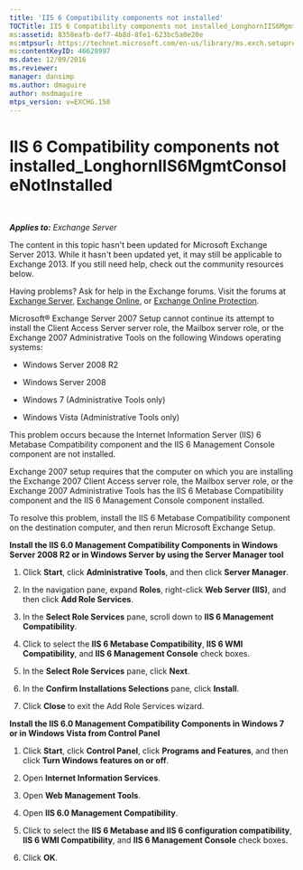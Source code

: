 ```yaml
---
title: 'IIS 6 Compatibility components not installed'
TOCTitle: IIS 6 Compatibility components not installed_LonghornIIS6MgmtConsoleNotInstalled
ms:assetid: 8358eafb-def7-4b8d-8fe1-623bc5a0e20e
ms:mtpsurl: https://technet.microsoft.com/en-us/library/ms.exch.setupreadiness.longhorniis6mgmtconsolenotinstalled(v=EXCHG.150)
ms:contentKeyID: 46628997
ms.date: 12/09/2016
ms.reviewer: 
manager: dansimp
ms.author: dmaguire
author: msdmaguire
mtps_version: v=EXCHG.150
---
```


# IIS 6 Compatibility components not installed\_LonghornIIS6MgmtConsoleNotInstalled

 

_**Applies to:** Exchange Server_


The content in this topic hasn't been updated for Microsoft Exchange Server 2013. While it hasn't been updated yet, it may still be applicable to Exchange 2013. If you still need help, check out the community resources below.

Having problems? Ask for help in the Exchange forums. Visit the forums at [Exchange Server](https://go.microsoft.com/fwlink/p/?linkid=60612), [Exchange Online](https://go.microsoft.com/fwlink/p/?linkid=267542), or [Exchange Online Protection](https://go.microsoft.com/fwlink/p/?linkid=285351).

Microsoft® Exchange Server 2007 Setup cannot continue its attempt to install the Client Access Server server role, the Mailbox server role, or the Exchange 2007 Administrative Tools on the following Windows operating systems:

  - Windows Server 2008 R2

  - Windows Server 2008

  - Windows 7 (Administrative Tools only)

  - Windows Vista (Administrative Tools only)

This problem occurs because the Internet Information Server (IIS) 6 Metabase Compatibility component and the IIS 6 Management Console component are not installed.

Exchange 2007 setup requires that the computer on which you are installing the Exchange 2007 Client Access server role, the Mailbox server role, or the Exchange 2007 Administrative Tools has the IIS 6 Metabase Compatibility component and the IIS 6 Management Console component installed.

To resolve this problem, install the IIS 6 Metabase Compatibility component on the destination computer, and then rerun Microsoft Exchange Setup.

**Install the IIS 6.0 Management Compatibility Components in Windows Server 2008 R2 or in Windows Server by using the Server Manager tool**

1.  Click **Start**, click **Administrative Tools**, and then click **Server Manager**.

2.  In the navigation pane, expand **Roles**, right-click **Web Server (IIS)**, and then click **Add Role Services**.

3.  In the **Select Role Services** pane, scroll down to **IIS 6 Management Compatibility**.

4.  Click to select the **IIS 6 Metabase Compatibility**, **IIS 6 WMI Compatibility**, and **IIS 6 Management Console** check boxes.

5.  In the **Select Role Services** pane, click **Next**.

6.  In the **Confirm Installations Selections** pane, click **Install**.

7.  Click **Close** to exit the Add Role Services wizard.

**Install the IIS 6.0 Management Compatibility Components in Windows 7 or in Windows Vista from Control Panel**

1.  Click **Start**, click **Control Panel**, click **Programs and Features**, and then click **Turn Windows features on or off**.

2.  Open **Internet Information Services**.

3.  Open **Web Management Tools**.

4.  Open **IIS 6.0 Management Compatibility**.

5.  Click to select the **IIS 6 Metabase and IIS 6 configuration compatibility**, **IIS 6 WMI Compatibility**, and **IIS 6 Management Console** check boxes.

6.  Click **OK**.

